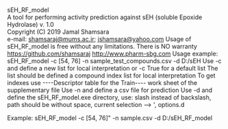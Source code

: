 sEH_RF_model                                                                   
A tool for performing activity prediction against sEH (soluble Epoxide Hydrolase)
v. 1.0                                                                   
Copyright (C) 2019  Jamal Shamsara                                       
e-mail: shamsaraj@mums.ac.ir; jshamsara@yahoo.com
Usage of sEH_RF_model is free without any limitations.
There is NO warranty
https://github.com/shamsaraj
http://www.pharm-sbg.com
Usage example: sEH_RF_model -c [54, 76] -n sample_test_compounds.csv -d D:/sEH
Use -c and define a new list for local interpretation or -c True for a default list
The list should be defined a compound index list for local interpretation
To get indexes use ----Descriptor table for the Train---- work sheet of the supplementary file
Use -n and define a csv file for prediction
Use -d and define the sEH_RF_model.exe directory, use: slash instead of backslash,  path should be without space, current selection --> ', options.d

Example: sEH_RF_model -c [54, 76]" -n sample.csv -d D:/sEH_RF_model
